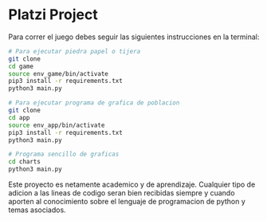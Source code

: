 # Platzi Project

Para correr el juego debes seguir las siguientes instrucciones en la terminal:

```sh
# Para ejecutar piedra papel o tijera
git clone
cd game
source env_game/bin/activate
pip3 install -r requirements.txt
python3 main.py

# Para ejecutar programa de grafica de poblacion
git clone
cd app
source env_app/bin/activate
pip3 install -r requirements.txt
python3 main.py

# Programa sencillo de graficas
cd charts
python3 main.py
```
Este proyecto es netamente academico y de aprendizaje. Cualquier tipo de adicion a las lineas de codigo seran bien recibidas siempre y cuando aporten al conocimiento sobre el lenguaje de programacion de python y temas asociados.
